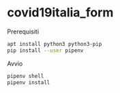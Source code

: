 # covid19italia_form

Prerequisiti

```bash
apt install python3 python3-pip
pip install --user pipenv
```

Avvio

```bash
pipenv shell
pipenv install
```